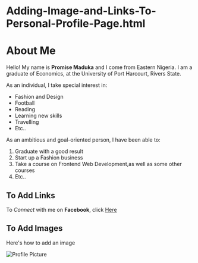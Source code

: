 # Adding-Image-and-Links-To-Personal-Profile-Page.html
<!DOCTYPE html>
<html>

<head>
  <meta charset="UTF-8">
  <meta name="viewport" content="width=device-width, initial-scale=1">
  <title>My Webpage</title>
</head>
 <h1>About Me</h1>
<p>Hello! My name is <b>Promise Maduka</b> and I come from Eastern Nigeria. I am a graduate of Economics, at the University of Port Harcourt, Rivers State.</p>
<p>As an individual, I take special interest in:
<ul>
  <li>Fashion and Design</li>
  <li>Football</li>
  <li>Reading</li>
  <li>Learning new skills</li>
  <li>Travelling</li>
  <li>Etc..</li>
</ul></p>
<p>As an ambitious and goal-oriented person, I have been able to:
<ol>
  <li>Graduate with a good result</li>
  <li>Start up a Fashion business</li>
  <li>Take a course on Frontend Web Development,as well as some other courses</li>
  <li>Etc..</li>
</ol>
</p>


<h2>To Add Links</h2>
<p>To <em>Connect</em> with me on <strong>Facebook</strong>, click
<a
  href="https://www.facebook.com/promise.maduka.7">Here</a></p>
  
  <h2>To Add Images</h2>
  <p>Here's how to add an image</p>
  <img src="https://drive.google.com/file/d/18GFUhCv0n-TI1tJTpwOHKEaOJvPZBNtZ/view?usp=drivesdk.jpg"
  alt="Profile Picture"> 
<body>
</body>

</html>
